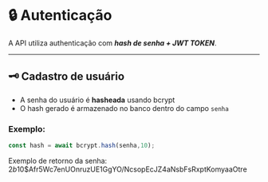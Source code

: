 # 🔒 Autenticação

A API utiliza authenticação com ***hash de senha + JWT TOKEN***.

---

## 🗝️ Cadastro de usuário

- A senha do usuário é **hasheada** usando bcrypt
- O hash gerado é armazenado no banco dentro do campo `senha`

### Exemplo:

```ts
const hash = await bcrypt.hash(senha,10); 
```

Exemplo de retorno da senha:
    $2b$10$Afr5Wc7enUOnruzUE1GgYO/NcsopEcJZ4aNsbFsRxptKomyaaOtre
